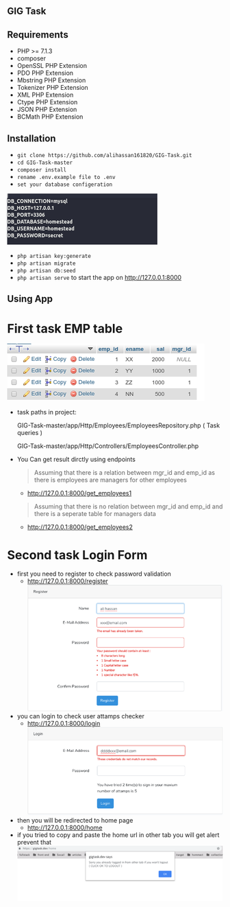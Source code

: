 ## GIG Task

## Requirements
- PHP >= 7.1.3
- composer
- OpenSSL PHP Extension
- PDO PHP Extension
- Mbstring PHP Extension
- Tokenizer PHP Extension
- XML PHP Extension
- Ctype PHP Extension
- JSON PHP Extension
- BCMath PHP Extension

## Installation 
* `git clone https://github.com/alihassan161820/GIG-Task.git`
* `cd GIG-Task-master`
* `composer install`
* `rename .env.example file to .env`
* `set your database configeration`

![database configerations](https://github.com/alihassan161820/GIG-Task/blob/master/public/imgs/configeration.png)

* `php artisan key:generate`
* `php artisan migrate`
* `php artisan db:seed`
* `php artisan serve` to start the app on http://127.0.0.1:8000


## Using App
 # First task EMP table
 ![employees table](https://github.com/alihassan161820/GIG-Task/blob/master/public/imgs/employeestable.png)
 - task paths in project: 
 
    GIG-Task-master/app/Http/Employees/EmployeesRepository.php ( Task queries )
    
    GIG-Task-master/app/Http/Controllers/EmployeesController.php 
    
 - You Can get result dirctly using endpoints 

    > Assuming that there is a relation between mgr_id and emp_id as 
    > there is employees are managers for other employees
    
   * http://127.0.0.1:8000/get_employees1
   
    > Assuming that there is no relation between mgr_id and emp_id 
    >  and there is a seperate table for managers data
    
   * http://127.0.0.1:8000/get_employees2
   
 # Second task Login Form
 - first you need to register to check password validation 
    * http://127.0.0.1:8000/register
 ![registeration](https://github.com/alihassan161820/GIG-Task/blob/master/public/imgs/register.png)
 - you can login to check user attamps checker
    * http://127.0.0.1:8000/login
 ![attamps](https://github.com/alihassan161820/GIG-Task/blob/master/public/imgs/attamps.png)
 - then you will be redirected to home page 
    * http://127.0.0.1:8000/home
 - if you tried to copy and paste the home url in other tab you will get alert prevent that 
 ![attamps](https://github.com/alihassan161820/GIG-Task/blob/master/public/imgs/alert.png)
